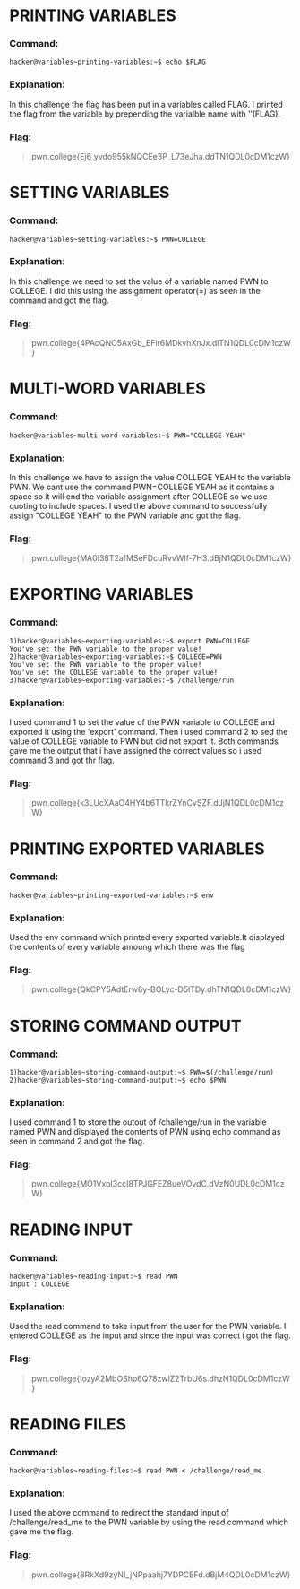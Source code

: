 # PRINTING VARIABLES
### Command:
```
hacker@variables~printing-variables:~$ echo $FLAG
```
### Explanation:
In this challenge the flag has been put in a variables called FLAG. I printed the flag from the variable by prepending the varialble name with '$' ($FLAG). 
### Flag:
>pwn.college{Ej6_yvdo955kNQCEe3P_L73eJha.ddTN1QDL0cDM1czW}
# SETTING VARIABLES
### Command:
```
hacker@variables~setting-variables:~$ PWN=COLLEGE
```
### Explanation:
In this challenge we need to set the value of a variable named PWN to COLLEGE. I did this using the assignment operator(=) as seen in the command and got the flag.
### Flag:
>pwn.college{4PAcQNO5AxGb_EFlr6MDkvhXnJx.dlTN1QDL0cDM1czW}
# MULTI-WORD VARIABLES
### Command:
```
hacker@variables~multi-word-variables:~$ PWN="COLLEGE YEAH"
```
### Explanation:
In this challenge we have to assign the value COLLEGE YEAH to the variable PWN.
We cant use the command PWN=COLLEGE YEAH as it contains a space so it will end the variable assignment after COLLEGE so we use quoting to include spaces.
I used the above command to successfully assign "COLLEGE YEAH" to the PWN variable and got the flag.
### Flag:
>pwn.college{MA0I38T2afMSeFDcuRvvWIf-7H3.dBjN1QDL0cDM1czW}
# EXPORTING VARIABLES
### Command:
```
1)hacker@variables~exporting-variables:~$ export PWN=COLLEGE
You've set the PWN variable to the proper value!
2)hacker@variables~exporting-variables:~$ COLLEGE=PWN
You've set the PWN variable to the proper value!
You've set the COLLEGE variable to the proper value!
3)hacker@variables~exporting-variables:~$ /challenge/run
```
### Explanation:
I used command 1 to set the value of the PWN variable to COLLEGE and exported it using the 'export' command.
Then i used command 2 to sed the value of COLLEGE variable to PWN but did not export it.
Both commands gave me the output that i have assigned the correct values so i used command 3 and got thr flag.
### Flag:
>pwn.college{k3LUcXAaO4HY4b6TTkrZYnCvSZF.dJjN1QDL0cDM1czW}
# PRINTING EXPORTED VARIABLES
### Command:
```
hacker@variables~printing-exported-variables:~$ env
```
### Explanation:
Used the env command which printed every exported variable.It displayed the contents of every variable amoung which there was the flag 
### Flag:
>pwn.college{QkCPY5AdtErw6y-BOLyc-D5lTDy.dhTN1QDL0cDM1czW}
# STORING COMMAND OUTPUT
### Command:
```
1)hacker@variables~storing-command-output:~$ PWN=$(/challenge/run)
2)hacker@variables~storing-command-output:~$ echo $PWN
```
### Explanation:
I used command 1 to store the outout of /challenge/run in the variable named PWN and displayed the contents of PWN using echo command as seen in command 2 and got the flag.
### Flag:
>pwn.college{MO1Vxbl3ccI8TPJGFEZ8ueVOvdC.dVzN0UDL0cDM1czW}
# READING INPUT
### Command:
```
hacker@variables~reading-input:~$ read PWN
input : COLLEGE
```
### Explanation:
Used the read command to take input from the user for the PWN variable.
I entered COLLEGE as the input and since the input was correct i got the flag.
### Flag:
>pwn.college{IozyA2MbOSho6Q78zwlZ2TrbU6s.dhzN1QDL0cDM1czW}
# READING FILES
### Command:
```
hacker@variables~reading-files:~$ read PWN < /challenge/read_me
```
### Explanation:
I used the above command to redirect the standard input of /challenge/read_me to the PWN variable by using the read command which gave me the flag.

### Flag:
>pwn.college{8RkXd9zyNI_jNPpaahj7YDPCEFd.dBjM4QDL0cDM1czW}
